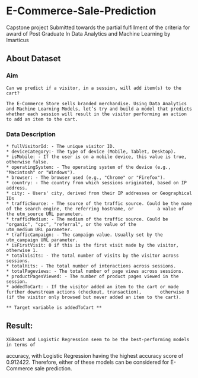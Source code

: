 # E-Commerce-Sale-Prediction
Capstone project Submitted towards the partial fulfillment of the criteria for award of Post Graduate In Data Analytics and Machine Learning by Imarticus


## About Dataset
### Aim
    Can we predict if a visitor, in a session, will add item(s) to the cart?

    The E-Commerce Store sells branded merchandise. Using Data Analytics and Machine Learning Models, let’s try and build a model that predicts whether each session will result in the visitor performing an action to add an item to the cart.

### Data Description
    * fullVisitorId: - The unique visitor ID.
    * deviceCategory:- The type of device (Mobile, Tablet, Desktop).
    * isMobile: - If the user is on a mobile device, this value is true, otherwise false.
    * operatingSystem: - The operating system of the device (e.g., "Macintosh" or "Windows").
    * browser: - The browser used (e.g., "Chrome" or "Firefox").
    * country: - The country from which sessions originated, based on IP address.
    * city: - Users' city, derived from their IP addresses or Geographical IDs
    * trafficSource: - The source of the traffic source. Could be the name of the search engine, the referring hostname, or 		a value of the utm_source URL parameter.
    * trafficMedium: - The medium of the traffic source. Could be "organic", "cpc", "referral", or the value of the 			utm_medium URL parameter.
    * trafficCampaign: - The campaign value. Usually set by the utm_campaign URL parameter.
    * isFirstVisit: 0 if this is the first visit made by the visitor, otherwise 1.
    * totalVisits: - The total number of visits by the visitor across sessions.
    * totalHits: - The total number of interactions across sessions.
    * totalPageviews: - The total number of page views across sessions.
    * productPagesViewed: - The number of product pages viewed in the session.
    * addedToCart: - If the visitor added an item to the cart or made further downstream actions (checkout, transaction), 		otherwise 0 (if the visitor only browsed but never added an item to the cart).

    ** Target variable is addedToCart **
    
## Result:
    XGBoost and Logistic Regression seem to be the best-performing models in terms of 
accuracy, with Logistic Regression having the highest accuracy score of 0.912422. 
Therefore, either of these models can be considered for E-Commerce sale prediction.
